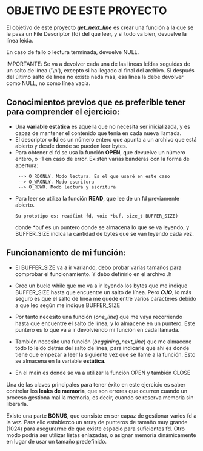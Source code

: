 # OBJETIVO DE ESTE PROYECTO
El objetivo de este proyecto ***get_next_line*** es crear una función a la que se le pasa un File Descriptor (fd) del que leer, y si todo va bien, devuelve la línea leída.


En caso de fallo o lectura terminada, devuelve NULL.

IMPORTANTE: Se va a devolver cada una de las líneas leídas seguidas de un salto de línea ('\n'), excepto si ha llegado al final del archivo. Si después del último salto de línea no existe nada más, esa línea la debe devolver como NULL, no como línea vacía.


Conocimientos previos que es preferible tener para comprender el ejercicio:
-
- Una **variable estática** es aquella que no necesita ser inicializada, y es capaz de mantener el contenido que tenía en cada nueva llamada.
- El descriptor o **fd** es un número entero que apunta a un archivo que está abierto y desde donde se pueden leer bytes.
- Para obtener el fd se usa la función **OPEN**, que devuelve un número entero, o -1 en caso de error. Existen varias banderas con la forma de apertura:
   ```
    --> O_RDONLY. Modo lectura. Es el que usaré en este caso
    --> O_WRONLY. Modo escritura
    --> O_RDWR. Modo lectura y escritura
   ```
- Para leer se utiliza la función **READ**, que lee de un fd previamente abierto.
  ```
  Su prototipo es: read(int fd, void *buf, size_t BUFFER_SIZE)
  ```
  donde *buf es un puntero donde se almacena lo que se va leyendo, y BUFFER_SIZE indica la cantidad de bytes que se van leyendo cada vez.

## Funcionamiento de mi función:
- El BUFFER_SIZE va a ir variando, debo probar varias tamaños para comprobar el funcionamiento. Y debo definirlo en el archivo .h

  
- Creo un bucle while que me va a ir leyendo los bytes que me indique BUFFER_SIZE hasta que encuentre un salto de línea. Pero ***OJO***, lo más seguro es que el salto de línea me quede entre varios caracteres debido a que leo según me indique BUFFER_SIZE
- Por tanto necesito una función (*one_line*) que me vaya recorriendo hasta que encuentre el salto de línea, y lo almacene en un puntero. Este puntero es lo que va a ir devolviendo mi función en cada llamada.
- También necesito una función (*beggining_next_line*) que me almacene todo lo leído detrás del salto de línea, para indicarle que ahí es donde tiene que empezar a leer la siguiente vez que se llame a la función. Esto se almacena en la variable **estática**.
- En el main es donde se va a utilizar la función OPEN y también CLOSE

Una de las claves principales para tener éxito en este ejercicio es saber controlar los **leaks de memoria**, que son errores que ocurren cuando un proceso gestiona mal la memoria, es decir, cuando se reserva memoria sin liberarla.

Existe una parte **BONUS**, que consiste en ser capaz de gestionar varios fd a la vez. Para ello establezco un array de punteros de tamaño muy grande (1024) para asegurarme de que existe espacio para suficientes fd. Otro modo podría ser utilizar listas enlazadas, o asignar memoria dinámicamente en lugar de usar un tamaño predefinido. 
